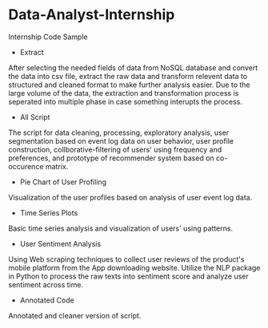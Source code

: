 # Data-Analyst-Internship
Internship Code Sample
* Extract

After selecting the needed fields of data from NoSQL database and convert the data into csv file, extract the raw data and transform relevent data to structured and cleaned format to make further analysis easier. Due to the large volume of the data, the extraction and transformation process is seperated into multiple phase in case something interupts the process.

* All Script

The script for data cleaning, processing, exploratory analysis, user segmentation based on event log data on user behavior, user profile construction, collborative-filtering of users' using frequency and preferences, and prototype of recommender system based on co-occurence matrix.

* Pie Chart of User Profiling

Visualization of the user profiles based on analysis of user event log data.

* Time Series Plots

Basic time series analysis and visualization of users' using patterns.

* User Sentiment Analysis

Using Web scraping techniques to collect user reviews of the product's mobile platform from the App downloading website. Utilize the NLP package in Python to process the raw texts into sentiment score and analyze user sentiment across time.

* Annotated Code

Annotated and cleaner version of script.
